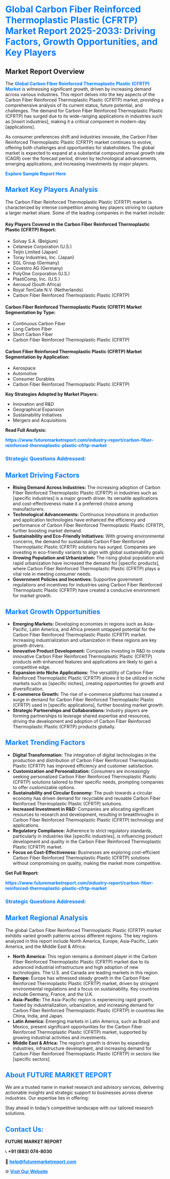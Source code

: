 <h1 style="color: #007BFF;">Global Carbon Fiber Reinforced Thermoplastic Plastic (CFRTP) Market Report 2025-2033: Driving Factors, Growth Opportunities, and Key Players</h1>

<section id="overview">
<h2>Market Report Overview</h2>
<p>The <a href="https://www.futuremarketreport.com/industry-report/carbon-fiber-reinforced-thermoplastic-plastic-cfrtp-market" style="color: #007BFF; text-decoration: none;"><strong>Global Carbon Fiber Reinforced Thermoplastic Plastic (CFRTP) Market</strong></a> is witnessing significant growth, driven by increasing demand across various industries. This report delves into the key aspects of the Carbon Fiber Reinforced Thermoplastic Plastic (CFRTP) market, providing a comprehensive analysis of its current status, future potential, and challenges. The demand for Carbon Fiber Reinforced Thermoplastic Plastic (CFRTP) has surged due to its wide-ranging applications in industries such as [insert industries], making it a critical component in modern-day [applications].</p>
<p>As consumer preferences shift and industries innovate, the Carbon Fiber Reinforced Thermoplastic Plastic (CFRTP) market continues to evolve, offering both challenges and opportunities for stakeholders. The global market is expected to expand at a substantial compound annual growth rate (CAGR) over the forecast period, driven by technological advancements, emerging applications, and increasing investments by major players.</p>
</section>

<section id="overview">
<p><a href="https://www.futuremarketreport.com/request-sample/reportId=107965" style="color: #007BFF; text-decoration: none;"><strong>Explore Sample Report Here</strong></a></p>
</section>

<section id="key-players">
<h2 style="color: #007BFF;">Market Key Players Analysis</h2>
<p>The Carbon Fiber Reinforced Thermoplastic Plastic (CFRTP) market is characterized by intense competition among key players striving to capture a larger market share. Some of the leading companies in the market include:</p>
<h4>Key Players Covered in the Carbon Fiber Reinforced Thermoplastic Plastic (CFRTP) Report:</h4>
<ul><li>Solvay S.A. (Belgium)</li><li>Celanese Corporation (U.S.)</li><li>Teijin Limited (Japan)</li><li>Toray Industries, Inc. (Japan)</li><li>SGL Group (Germany)</li><li>Covestro AG (Germany)</li><li>PolyOne Corporation (U.S.)</li><li>PlastiComp, Inc. (U.S.)</li><li>Aerosud (South Africa)</li><li>Royal TenCate N.V. (Netherlands)</li><li>Carbon Fiber Reinforced Thermoplastic Plastic (CFRTP)</li></ul>
<h4>Carbon Fiber Reinforced Thermoplastic Plastic (CFRTP) Market Segmentation by Type:</h4>
<ul><li>Continuous Carbon Fiber</li><li>Long Carbon Fiber</li><li>Short Carbon Fiber</li><li>Carbon Fiber Reinforced Thermoplastic Plastic (CFRTP)</li></ul>

<h4>Carbon Fiber Reinforced Thermoplastic Plastic (CFRTP) Market Segmentation by Application:</h4>
<ul><li>Aerospace</li><li>Automotive</li><li>Consumer Durables</li><li>Carbon Fiber Reinforced Thermoplastic Plastic (CFRTP)</li></ul>
<p><strong>Key Strategies Adopted by Market Players:</strong></p>
<ul>
<li>Innovation and R&D</li>
<li>Geographical Expansion</li>
<li>Sustainability Initiatives</li>
<li>Mergers and Acquisitions</li>
</ul>
</section>

<section>
<p><strong>Read Full Analysis: </strong></p><a href="https://www.futuremarketreport.com/industry-report/carbon-fiber-reinforced-thermoplastic-plastic-cfrtp-market" style="color: #007BFF; text-decoration: none;"><strong>https://www.futuremarketreport.com/industry-report/carbon-fiber-reinforced-thermoplastic-plastic-cfrtp-market</strong></a>
<h3 style="color: #007BFF;">Strategic Questions Addressed:</h3>
</section>

<section id="driving-factors">
<h2 style="color: #007BFF;">Market Driving Factors</h2>
<ul>
<li><strong>Rising Demand Across Industries:</strong> The increasing adoption of Carbon Fiber Reinforced Thermoplastic Plastic (CFRTP) in industries such as [specific industries] is a major growth driver. Its versatile applications and cost-effectiveness make it a preferred choice among manufacturers.</li>
<li><strong>Technological Advancements:</strong> Continuous innovations in production and application technologies have enhanced the efficiency and performance of Carbon Fiber Reinforced Thermoplastic Plastic (CFRTP), further boosting market demand.</li>
<li><strong>Sustainability and Eco-Friendly Initiatives:</strong> With growing environmental concerns, the demand for sustainable Carbon Fiber Reinforced Thermoplastic Plastic (CFRTP) solutions has surged. Companies are investing in eco-friendly variants to align with global sustainability goals.</li>
<li><strong>Growing Population and Urbanization:</strong> The rising global population and rapid urbanization have increased the demand for [specific products], where Carbon Fiber Reinforced Thermoplastic Plastic (CFRTP) plays a vital role in meeting consumer needs.</li>
<li><strong>Government Policies and Incentives:</strong> Supportive government regulations and incentives for industries using Carbon Fiber Reinforced Thermoplastic Plastic (CFRTP) have created a conducive environment for market growth.</li>
</ul>
</section>

<section id="growth-opportunities">
<h2 style="color: #007BFF;">Market Growth Opportunities</h2>
<ul>
<li><strong>Emerging Markets:</strong> Developing economies in regions such as Asia-Pacific, Latin America, and Africa present untapped potential for the Carbon Fiber Reinforced Thermoplastic Plastic (CFRTP) market. Increasing industrialization and urbanization in these regions are key growth drivers.</li>
<li><strong>Innovative Product Development:</strong> Companies investing in R&D to create innovative Carbon Fiber Reinforced Thermoplastic Plastic (CFRTP) products with enhanced features and applications are likely to gain a competitive edge.</li>
<li><strong>Expansion into Niche Applications:</strong> The versatility of Carbon Fiber Reinforced Thermoplastic Plastic (CFRTP) allows it to be utilized in niche markets such as [specific niches], creating opportunities for growth and diversification.</li>
<li><strong>E-commerce Growth:</strong> The rise of e-commerce platforms has created a surge in demand for Carbon Fiber Reinforced Thermoplastic Plastic (CFRTP) used in [specific applications], further boosting market growth.</li>
<li><strong>Strategic Partnerships and Collaborations:</strong> Industry players are forming partnerships to leverage shared expertise and resources, driving the development and adoption of Carbon Fiber Reinforced Thermoplastic Plastic (CFRTP) products globally.</li>
</ul>
</section>

<section id="trending-factors">
<h2 style="color: #007BFF;">Market Trending Factors</h2>
<ul>
<li><strong>Digital Transformation:</strong> The integration of digital technologies in the production and distribution of Carbon Fiber Reinforced Thermoplastic Plastic (CFRTP) has improved efficiency and customer satisfaction.</li>
<li><strong>Customization and Personalization:</strong> Consumers are increasingly seeking personalized Carbon Fiber Reinforced Thermoplastic Plastic (CFRTP) solutions tailored to their specific needs, prompting companies to offer customizable options.</li>
<li><strong>Sustainability and Circular Economy:</strong> The push towards a circular economy has driven demand for recyclable and reusable Carbon Fiber Reinforced Thermoplastic Plastic (CFRTP) solutions.</li>
<li><strong>Increased Investment in R&D:</strong> Companies are allocating significant resources to research and development, resulting in breakthroughs in Carbon Fiber Reinforced Thermoplastic Plastic (CFRTP) technology and applications.</li>
<li><strong>Regulatory Compliance:</strong> Adherence to strict regulatory standards, particularly in industries like [specific industries], is influencing product development and quality in the Carbon Fiber Reinforced Thermoplastic Plastic (CFRTP) market.</li>
<li><strong>Focus on Cost-Effectiveness:</strong> Businesses are exploring cost-efficient Carbon Fiber Reinforced Thermoplastic Plastic (CFRTP) solutions without compromising on quality, making the market more competitive.</li>
</ul>
</section>

<section>
<p><strong>Get Full Report: </strong></p><a href="https://www.futuremarketreport.com/industry-report/carbon-fiber-reinforced-thermoplastic-plastic-cfrtp-market" style="color: #007BFF; text-decoration: none;"><strong>https://www.futuremarketreport.com/industry-report/carbon-fiber-reinforced-thermoplastic-plastic-cfrtp-market</strong></a>
<h3 style="color: #007BFF;">Strategic Questions Addressed:</h3>
</section>


<section id="regional-analysis">
<h2 style="color: #007BFF;">Market Regional Analysis</h2>
<p>The global Carbon Fiber Reinforced Thermoplastic Plastic (CFRTP) market exhibits varied growth patterns across different regions. The key regions analyzed in this report include North America, Europe, Asia-Pacific, Latin America, and the Middle East & Africa:</p>
<ul>
<li><strong>North America:</strong> This region remains a dominant player in the Carbon Fiber Reinforced Thermoplastic Plastic (CFRTP) market due to its advanced industrial infrastructure and high adoption of new technologies. The U.S. and Canada are leading markets in this region.</li>
<li><strong>Europe:</strong> Europe has witnessed steady growth in the Carbon Fiber Reinforced Thermoplastic Plastic (CFRTP) market, driven by stringent environmental regulations and a focus on sustainability. Key countries include Germany, France, and the U.K.</li>
<li><strong>Asia-Pacific:</strong> The Asia-Pacific region is experiencing rapid growth, fueled by industrialization, urbanization, and increasing demand for Carbon Fiber Reinforced Thermoplastic Plastic (CFRTP) in countries like China, India, and Japan.</li>
<li><strong>Latin America:</strong> Emerging markets in Latin America, such as Brazil and Mexico, present significant opportunities for the Carbon Fiber Reinforced Thermoplastic Plastic (CFRTP) market, supported by growing industrial activities and investments.</li>
<li><strong>Middle East & Africa:</strong> The region’s growth is driven by expanding industries, infrastructure development, and increasing demand for Carbon Fiber Reinforced Thermoplastic Plastic (CFRTP) in sectors like [specific sectors].</li>
</ul>
</section>

<footer>
<h2 style="color: #007BFF;">About FUTURE MARKET REPORT</h2>
<p>We are a trusted name in market research and advisory services, delivering actionable insights and strategic support to businesses across diverse industries. Our expertise lies in offering:</p>

<p>Stay ahead in today’s competitive landscape with our tailored research solutions.</p>

<h2 style="color: #007BFF;">Contact Us:</h2>
<p><strong>FUTURE MARKET REPORT</strong></p>
<p>📞 <strong>+91 (883) 074-8030</strong></p>
<p>📧 <strong><a href="mailto:help@futuremarketreport.com" style="color: #007BFF;">help@futuremarketreport.com</a></strong></p>
<p>🌐 <strong><a href="https://www.futuremarketreport.com/" style="color: #007BFF;">Visit Our Website</a></strong></p>
</footer>